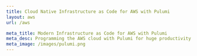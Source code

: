 ```yaml
---
title: Cloud Native Infrastructure as Code for AWS with Pulumi
layout: aws
url: /aws

meta_title: Modern Infrastructure as Code for AWS with Pulumi
meta_desc: Programming the AWS cloud with Pulumi for huge productivity gains, and a unified programming model for Devs and DevOps.
meta_image: /images/pulumi.png
---
```

